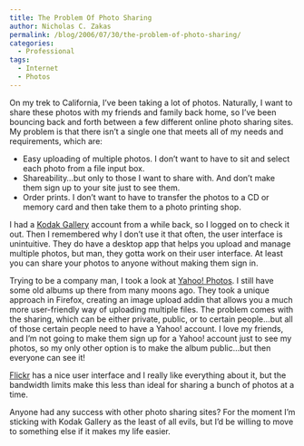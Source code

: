 ```yaml
---
title: The Problem Of Photo Sharing
author: Nicholas C. Zakas
permalink: /blog/2006/07/30/the-problem-of-photo-sharing/
categories:
  - Professional
tags:
  - Internet
  - Photos
---
```

On my trek to California, I&#8217;ve been taking a lot of photos. Naturally, I want to share these photos with my friends and family back home, so I&#8217;ve been bouncing back and forth between a few different online photo sharing sites. My problem is that there isn&#8217;t a single one that meets all of my needs and requirements, which are:

  * Easy uploading of multiple photos. I don&#8217;t want to have to sit and select each photo from a file input box.
  * Shareability&#8230;but only to those I want to share with. And don&#8217;t make them sign up to your site just to see them.
  * Order prints. I don&#8217;t want to have to transfer the photos to a CD or memory card and then take them to a photo printing shop.

I had a <a title="Kodak Gallery" rel="external" href="http://www.kodakgallery.com">Kodak Gallery</a> account from a while back, so I logged on to check it out. Then I remembered why I don&#8217;t use it that often, the user interface is unintuitive. They do have a desktop app that helps you upload and manage multiple photos, but man, they gotta work on their user interface. At least you can share your photos to anyone without making them sign in.

Trying to be a company man, I took a look at <a title="Yahoo! Photos" rel="external" href="http://photos.yahoo.com">Yahoo! Photos</a>. I still have some old albums up there from many moons ago. They took a unique approach in Firefox, creating an image upload addin that allows you a much more user-friendly way of uploading multiple files. The problem comes with the sharing, which can be either private, public, or to certain people&#8230;but all of those certain people need to have a Yahoo! account. I love my friends, and I&#8217;m not going to make them sign up for a Yahoo! account just to see my photos, so my only other option is to make the album public&#8230;but then everyone can see it!

<a title="Flickr" rel="external" href="http://www.flickr.com">Flickr</a> has a nice user interface and I really like everything about it, but the bandwidth limits make this less than ideal for sharing a bunch of photos at a time.

Anyone had any success with other photo sharing sites? For the moment I&#8217;m sticking with Kodak Gallery as the least of all evils, but I&#8217;d be willing to move to something else if it makes my life easier.
